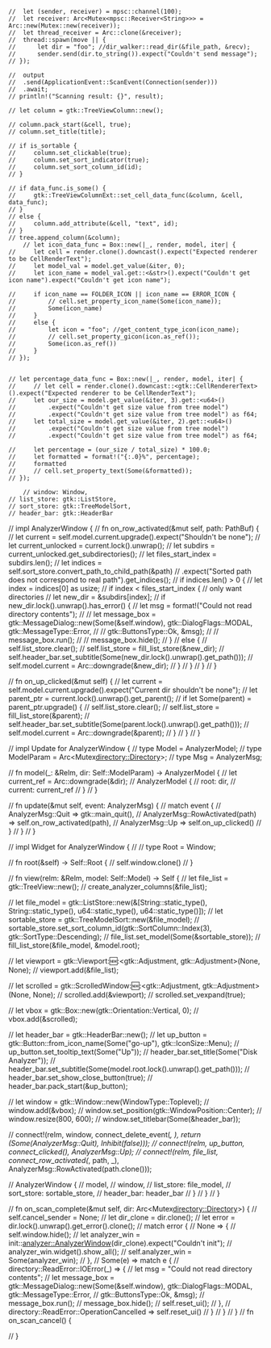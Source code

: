 

	// 	let (sender, receiver) = mpsc::channel(100);
	// 	let receiver: Arc<Mutex<mpsc::Receiver<String>>> = Arc::new(Mutex::new(receiver));
	// 	let thread_receiver = Arc::clone(&receiver);
	// 	thread::spawn(move || {
	// 		let dir = "foo"; //dir_walker::read_dir(&file_path, &recv);
	// 		sender.send(dir.to_string()).expect("Couldn't send message");
	// });
	
	// 	output
	// 	.send(ApplicationEvent::ScanEvent(Connection(sender)))
	// 	.await;
	// println!("Scanning result: {}", result);

    // let column = gtk::TreeViewColumn::new();

    // column.pack_start(&cell, true);
    // column.set_title(title);

    // if is_sortable {
    //     column.set_clickable(true);
    //     column.set_sort_indicator(true);
    //     column.set_sort_column_id(id);
    // }

    // if data_func.is_some() {
    //     gtk::TreeViewColumnExt::set_cell_data_func(&column, &cell, data_func);
    // }
    // else {
    //     column.add_attribute(&cell, "text", id);
    // }
    // tree.append_column(&column);
        // let icon_data_func = Box::new(|_, render, model, iter| {
    //     let cell = render.clone().downcast().expect("Expected renderer to be CellRenderText");
    //     let model_val = model.get_value(&iter, 0);
    //     let icon_name = model_val.get::<&str>().expect("Couldn't get icon name").expect("Couldn't get icon name");

    //     if icon_name == FOLDER_ICON || icon_name == ERROR_ICON {
    //         // cell.set_property_icon_name(Some(icon_name));
    //         Some(icon_name)
    //     }
    //     else {
    //         let icon = "foo"; //get_content_type_icon(icon_name);
    //         // cell.set_property_gicon(icon.as_ref());
    //         Some(icon.as_ref())
    //     }
    // });

    
    // let percentage_data_func = Box::new(|_, render, model, iter| {
    //     // let cell = render.clone().downcast::<gtk::CellRendererText>().expect("Expected renderer to be CellRenderText");
    //     let our_size = model.get_value(&iter, 3).get::<u64>()
    //         .expect("Couldn't get size value from tree model")
    //         .expect("Couldn't get size value from tree model") as f64;
    //     let total_size = model.get_value(&iter, 2).get::<u64>()
    //         .expect("Couldn't get size value from tree model")
    //         .expect("Couldn't get size value from tree model") as f64;

    //     let percentage = (our_size / total_size) * 100.0;
    //     let formatted = format!("{:.0}%", percentage);
    //     formatted
    //     // cell.set_property_text(Some(&formatted));
    // });

        // window: Window,
    // list_store: gtk::ListStore,
    // sort_store: gtk::TreeModelSort,
    // header_bar: gtk::HeaderBar

    
// impl AnalyzerWindow {
//     fn on_row_activated(&mut self, path: PathBuf) {
//         let current = self.model.current.upgrade().expect("Shouldn't be none");
//         let current_unlocked = current.lock().unwrap();
//         let subdirs = current_unlocked.get_subdirectories();
//         let files_start_index = subdirs.len();
//         let indices = self.sort_store.convert_path_to_child_path(&path)
//             .expect("Sorted path does not correspond to real path").get_indices();
//         if indices.len() > 0 {
//             let index = indices[0] as usize;
//             if index < files_start_index { // only want directories
//                 let new_dir = &subdirs[index];
//                 if new_dir.lock().unwrap().has_error() {
//                     let msg = format!("Could not read directory contents");
//                     // let message_box = gtk::MessageDialog::new(Some(&self.window), gtk::DialogFlags::MODAL, gtk::MessageType::Error,
//                     //                                           gtk::ButtonsType::Ok, &msg);
//                     // message_box.run();
//                     // message_box.hide();
//                 }
//                 else {
//                     self.list_store.clear();
//                     self.list_store = fill_list_store(&new_dir);
//                     self.header_bar.set_subtitle(Some(new_dir.lock().unwrap().get_path()));
//                     self.model.current = Arc::downgrade(&new_dir);
//                 }
//             }
//         }
//     }

//     fn on_up_clicked(&mut self) {
//         let current = self.model.current.upgrade().expect("Current dir shouldn't be none");
//         let parent_ptr = current.lock().unwrap().get_parent();
//         if let Some(parent) = parent_ptr.upgrade() {
//             self.list_store.clear();
//             self.list_store = fill_list_store(&parent);
//             self.header_bar.set_subtitle(Some(parent.lock().unwrap().get_path()));
//             self.model.current = Arc::downgrade(&parent);
//         }
//     }
// }


// impl Update for AnalyzerWindow {
//     type Model = AnalyzerModel;
//     type ModelParam = Arc<Mutex<directory::Directory>>;
//     type Msg = AnalyzerMsg;

//     fn model(_: &Relm<Self>, dir: Self::ModelParam) -> AnalyzerModel {
//         let current_ref = Arc::downgrade(&dir);
//         AnalyzerModel {
//             root: dir,
//             current: current_ref
//         }
//     }

//     fn update(&mut self, event: AnalyzerMsg) {
//         match event {
//             AnalyzerMsg::Quit => gtk::main_quit(),
//             AnalyzerMsg::RowActivated(path) => self.on_row_activated(path),
//             AnalyzerMsg::Up => self.on_up_clicked()
//         }
//     }
// }

// impl Widget for AnalyzerWindow {
//     // type Root = Window;

//     fn root(&self) -> Self::Root {
//         self.window.clone()
//     }

//     fn view(relm: &Relm<Self>, model: Self::Model) -> Self {
//         let file_list = gtk::TreeView::new();
//         create_analyzer_columns(&file_list);

//         let file_model = gtk::ListStore::new(&[String::static_type(), String::static_type(), u64::static_type(), u64::static_type()]);
//         let sortable_store = gtk::TreeModelSort::new(&file_model);
//         sortable_store.set_sort_column_id(gtk::SortColumn::Index(3), gtk::SortType::Descending);
//         file_list.set_model(Some(&sortable_store));
//         fill_list_store(&file_model, &model.root);

//         let viewport = gtk::Viewport::new::<gtk::Adjustment, gtk::Adjustment>(None, None);
//         viewport.add(&file_list);
        
//         let scrolled = gtk::ScrolledWindow::new::<gtk::Adjustment, gtk::Adjustment>(None, None);
//         scrolled.add(&viewport);
//         scrolled.set_vexpand(true);

//         let vbox = gtk::Box::new(gtk::Orientation::Vertical, 0);
//         vbox.add(&scrolled);

//         let header_bar = gtk::HeaderBar::new();
//         let up_button = gtk::Button::from_icon_name(Some("go-up"), gtk::IconSize::Menu);
//         up_button.set_tooltip_text(Some("Up"));
//         header_bar.set_title(Some("Disk Analyzer"));
//         header_bar.set_subtitle(Some(model.root.lock().unwrap().get_path()));
//         header_bar.set_show_close_button(true);
//         header_bar.pack_start(&up_button);
        
//         let window = gtk::Window::new(WindowType::Toplevel);
//         window.add(&vbox);
//         window.set_position(gtk::WindowPosition::Center);
//         window.resize(800, 600);
//         window.set_titlebar(Some(&header_bar));

//         connect!(relm, window, connect_delete_event(_, _), return (Some(AnalyzerMsg::Quit), Inhibit(false)));
//         connect!(relm, up_button, connect_clicked(_), AnalyzerMsg::Up);
//         connect!(relm, file_list, connect_row_activated(_, path, _), AnalyzerMsg::RowActivated(path.clone()));

//         AnalyzerWindow {
//             model,
//             window,
//             list_store: file_model,
//             sort_store: sortable_store,
//             header_bar: header_bar
//         }
//     }
// }


// fn on_scan_complete(&mut self, dir: Arc<Mutex<directory::Directory>>) {
// 	self.cancel_sender = None;
// 	let dir_clone = dir.clone();
// 	let error = dir.lock().unwrap().get_error().clone();
// 	match error {
// 			None => {
// 					self.window.hide();
// 					let analyzer_win = init::<analyzer::AnalyzerWindow>(dir_clone).expect("Couldn't init");
// 					analyzer_win.widget().show_all();
// 					self.analyzer_win = Some(analyzer_win);
// 			},
// 			Some(e) => match e {
// 					directory::ReadError::IOError(_) => {
// 							let msg = "Could not read directory contents";
// 							let message_box = gtk::MessageDialog::new(Some(&self.window), gtk::DialogFlags::MODAL, gtk::MessageType::Error,
// 																												gtk::ButtonsType::Ok, &msg);
// 							message_box.run();
// 							message_box.hide();
// 							self.reset_ui();
// 					},
// 					directory::ReadError::OperationCancelled => self.reset_ui()
// 			}
// 	}
// }
// fn on_scan_cancel() {

// }
